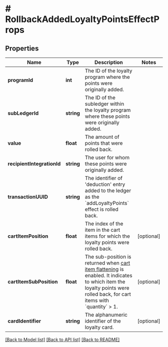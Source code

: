 # # RollbackAddedLoyaltyPointsEffectProps

## Properties

Name | Type | Description | Notes
------------ | ------------- | ------------- | -------------
**programId** | **int** | The ID of the loyalty program where the points were originally added. | 
**subLedgerId** | **string** | The ID of the subledger within the loyalty program where these points were originally added. | 
**value** | **float** | The amount of points that were rolled back. | 
**recipientIntegrationId** | **string** | The user for whom these points were originally added. | 
**transactionUUID** | **string** | The identifier of &#39;deduction&#39; entry added to the ledger as the &#x60;addLoyaltyPoints&#x60; effect is rolled back. | 
**cartItemPosition** | **float** | The index of the item in the cart items for which the loyalty points were rolled back. | [optional] 
**cartItemSubPosition** | **float** | The sub-position is returned when [cart item flattening](https://docs.talon.one/docs/product/campaigns/campaign-evaluation#flattening) is enabled. It indicates to which item the loyalty points were rolled back, for cart items with &#x60;quantity&#x60; &gt; 1. | [optional] 
**cardIdentifier** | **string** | The alphanumeric identifier of the loyalty card. | [optional] 

[[Back to Model list]](../../README.md#documentation-for-models) [[Back to API list]](../../README.md#documentation-for-api-endpoints) [[Back to README]](../../README.md)


